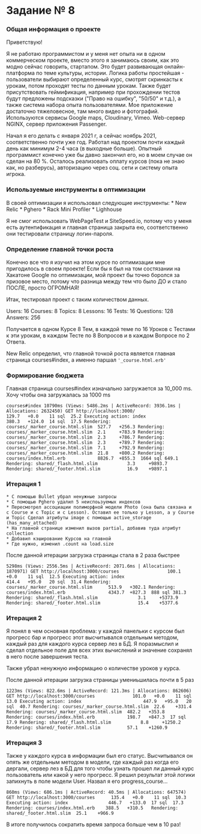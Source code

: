# Задание № 8

### Общая информация о проекте

Приветствую!

Я не работаю программистом и у меня нет опыта ни в одном коммерческом проекте, вместо этого я занимаюсь своим, как это модно сейчас говорить, стартапом.
Это будет развивающая онлайн-платформа по теме культуры, истории. 
Логика работы простейшая - пользователи выбирают определенный курс, смотрят скринкасты к урокам, потом проходят тесты по данным урокам.
Также будет присутствовать геймификация, например при прохождении тестов будут предложены подсказки ("Право на ошибку", "50/50" и т.д.), а также система набора опыта пользователями.
Мое приложение достаточно тяжеловесное, там много видео и фотографий. Используются сервисы Google maps, Cloudinary, Vimeo. 
Web-сервер NGINX, сервер приложения Passenger.

Начал я его делать с января 2021 г, а сейчас ноябрь 2021, соответственно почти уже год. 
Работал над проектом почти каждый день как минимум 2-4 часа (в выходные больше). 
Опытный программист конечно уже бы давно закончил его, но в моем случае он сделан на 80 %. 
Осталось реализовать оплату курсов (пока не знаю как, но разберусь), авторизацию через соц. сети и систему опыта игрока.

### Используемые инструменты в оптимизации

В своей оптимизации я использовал следующие инструменты:
	* New Relic
	* Pghero
	* Rack Mini Profiler
	* Lighhouse

Я не смог использовать WebPageTest и SiteSpeed.io, потому что у меня есть аутентификация и главная страница закрыта ею, соответственно они тестировали страницу логин-пароля.

### Определение главной точки роста

Конечно все что я изучил на этом курсе по оптимизации мне пригодилось в своем проекте!
Если бы я был на том состязании на Хакатоне Google по оптимизации, мой проект бы точно боролся за призовое место, потому что разница между тем что было ДО и стало ПОСЛЕ, просто ОГРОМНАЯ!

Итак, тестировал проект с таким количеством данных.

Users: 16
Courses: 8
Topics: 8
Lessons: 16
Tests: 16
Questions: 128
Answers: 256

Получается в одном Курсе 8 Тем, в каждой теме по 16 Уроков с Тестами к эти урокам, в каждом Тесте по 8 Вопросов и в каждом Вопросе по 2 Ответа.

New Relic определил, что главной точкой роста является главная страница courses#index, а именно паршал `'_course.html.erb'`

### Формирование бюджета
Главная страница courses#index изначально загружается за 10_000 ms.
Хочу чтобы она загружалась за 1000 ms

`
courses#index
10790ms (Views: 5486.2ms | ActiveRecord: 3936.1ms | Allocations: 2632450)
 GET http://localhost:3000/ 					129.7 	+0.0 	11 sql 	25.2
  Executing action: index 						380.3 	+124.0 	14 sql 	17.5
   Rendering: courses/_marker_course.html.slim 	527.7 	+256.3
   Rendering: courses/_marker_course.html.slim 	2.1 	+783.9
   Rendering: courses/_marker_course.html.slim 	2.3 	+786.7
   Rendering: courses/_marker_course.html.slim 	2.3 	+789.7
   Rendering: courses/_marker_course.html.slim 	7.1 	+792.9
   Rendering: courses/_marker_course.html.slim 	21.8 	+800.2
   Rendering: courses/index.html.erb 			8826.7 	+855.3 	1664 sql 649.1
   Rendering: shared/_flash.html.slim 			3.3 	+9893.7
   Rendering: shared/_footer.html.slim 			16.9 	+9897.1
`

### Итерация 1

	* С помощью Bullet убрал ненужные запросы
	* С помощью Pghero удалил 5 неиспоьзуемых индексов
	* Пересмотрел ассоциации полиморфной модели Photo (она была связана и с Course и с Topic и с Lesson). Оставил ее только у Lesson, а у Course и Topic Сделал атрибуты image с помощью active_storage (has_many_attached)
	* На главной странице изменил вызов partial, добавив туда атрибут collection
	* Добавил кэширование Курсов на главной
	* Где нужно, изменил .count на load.size

После данной итерации загрузка страницы стала в 2 раза быстрее

`
5298ms (Views: 2556.5ms | ActiveRecord: 2071.6ms | Allocations: 1870971)
 GET http://localhost:3000/courses 					100.1 	+0.0 	11 sql 	12.5
  Executing action: index 							414.4 	+95.0 	20 sql 	31.4
   Rendering: courses/_marker_course.html.slim 		513.9 	+302.1
   Rendering: courses/index.html.erb 				4343.7 	+827.3 	888 sql 381.3
   Rendering: shared/_flash.html.slim 				3.1 	+5373.9
   Rendering: shared/_footer.html.slim 				15.4 	+5377.6
`

### Итерация 2

Я понял в чем основная проблема: у каждой панельки с курсом был прогресс бар и прогресс этот высчитывался отдельным методом, каждый раз для каждого курса сервер лез в БД. 
Я поразмыслил и сделал отдельное поле для всех этих вычислений и значение сохранял в него после завершения теста.

Также убрал ненужную информацию о количестве уроков у курса.

После данной итерации загрузка страницы умениьшилась почти в 5 раз

``
1223ms (Views: 822.6ms | ActiveRecord: 121.3ms | Allocations: 862606)
 GET http://localhost:3000/courses 				101.0 	+0.0 	11 sql 	13.0
  Executing action: index 						447.9 	+95.0 	20 sql 	40.7
   Rendering: courses/_marker_course.html.slim 	22.6 	+331.4 	
   Rendering: courses/_marker_course.html.slim 	482.2 	+353.8 	
   Rendering: courses/index.html.erb 			198.7 	+847.3 	17 sql 	17.9
   Rendering: shared/_flash.html.slim 			8.8 	+1250.2
   Rendering: shared/_footer.html.slim 			57.1 	+1260.9
``

### Итерация 3

Также у каждого курса в информации был его статус.
Высчитывался он опять же отдельным методом в модели, где каждый раз когда его дергали, сервер лез в БД для того чтобы узнать прошел ли данный курс пользователь или какой у него прогресс.
Я решил результат этой логики запихнуть в поле модели User. Назвал я его progress_course...

`
860ms (Views: 686.1ms | ActiveRecord: 40.5ms | Allocations: 647574)
 GET http://localhost:3000/courses      135.4   +0.0    11 sql  10.3
  Executing action: index               446.7   +133.0  17 sql  17.3
   Rendering: courses/index.html.erb    388.5   +310.5  
   Rendering: shared/_footer.html.slim  25.1    +966.9
`

В итоге получилось сократить время запроса больше чем в 10 раз!
